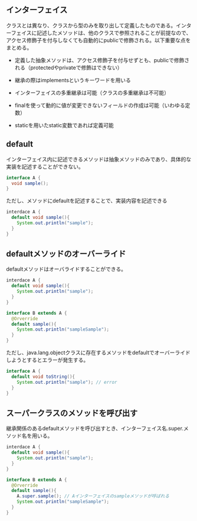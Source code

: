 ## インターフェイス

クラスとは異なり、クラスから型のみを取り出して定義したものである。インターフェイスに記述したメソッドは、他のクラスで参照されることが前提なので、アクセス修飾子を付与しなくても自動的にpublicで修飾される。以下重要な点をまとめる。

* 定義した抽象メソッドは、アクセス修飾子を付与せずとも、publicで修飾される（protectedやprivateで修飾はできない）

* 継承の際はimplementsというキーワードを用いる

* インターフェイスの多重継承は可能（クラスの多重継承は不可能）

* finalを使って動的に値が変更できないフィールドの作成は可能（いわゆる定数）

* staticを用いたstatic変数であれば定義可能

## default

インターフェイス内に記述できるメソッドは抽象メソッドのみであり、具体的な実装を記述することができない。

```Java
interface A {
  void sample();
}
```

ただし、メソッドにdefaultを記述することで、実装内容を記述できる

```Java
interdace A {
  default void sample(){
    System.out.println("sample");
  }
}
```

## defaultメソッドのオーバーライド


defaultメソッドはオーバライドすることができる。

```Java
interdace A {
  default void sample(){
    System.out.println("sample");
  }
}
```

```Java
interface B extends A {
  @Orverride
  default sample(){
    System.out.println("sampleSample");
  }
}
```

ただし、java.lang.objectクラスに存在するメソッドをdefaultでオーバーライドしようとするとエラーが発生する。

```Java
interface A {
  default void toString(){
    System.out.println("sample"); // error
  }
}
```

## スーパークラスのメソッドを呼び出す

継承関係のあるdefaultメソッドを呼び出すとき、インターフェイス名.super.メソッド名を用いる。

```Java
interdace A {
  default void sample(){
    System.out.println("sample");
  }
}
```

```Java
interface B extends A {
  @Orverride
  default sample(){
    A.super.sample(); // Aインターフェイスのsampleメソッドが呼ばれる
    System.out.println("sampleSample");
  }
}
```
